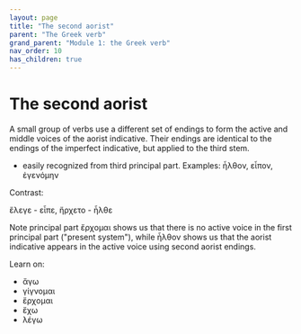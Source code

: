 ```yaml
---
layout: page
title: "The second aorist"
parent: "The Greek verb"
grand_parent: "Module 1: the Greek verb"
nav_order: 10
has_children: true
---
```



# The second aorist

A small group of verbs use a different set of endings to form the active and middle voices of the aorist indicative.  Their endings are identical to the endings of the imperfect indicative, but applied to the third stem.

- easily recognized from third principal part.  Examples: ἦλθον, εἶπον, ἐγενόμην

Contrast:

ἔλεγε - εἶπε, ἤρχετο - ἦλθε

Note principal part ἔρχομαι shows us that there is no active voice in the first principal part ("present system"), while ἦλθον shows us that the aorist indicative appears in the active voice using second aorist endings.



Learn on:


- ἄγω
- γίγνομαι
- ἔρχομαι
- ἔχω
- λέγω 

